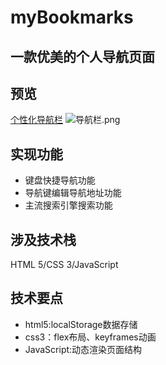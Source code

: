 # myBookmarks
## 一款优美的个人导航页面
## 预览
[个性化导航栏](https://littlebirdflying.github.io/myBookmarks/index.html)
![导航栏.png](https://i.loli.net/2018/07/11/5b455d2043df7.png)
## 实现功能
* 键盘快捷导航功能
* 导航键编辑导航地址功能
* 主流搜索引擎搜索功能	
## 涉及技术栈
HTML 5/CSS 3/JavaScript
## 技术要点
* html5:localStorage数据存储
* css3：flex布局、keyframes动画
* JavaScript:动态渲染页面结构